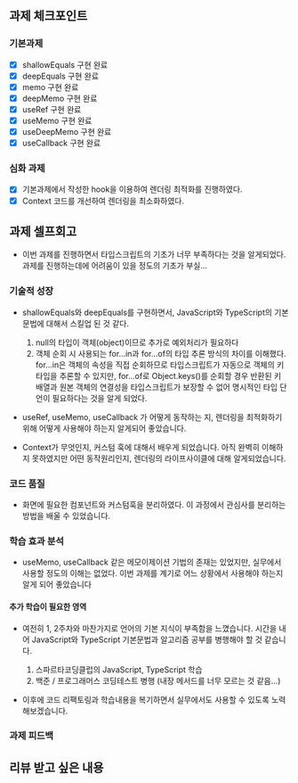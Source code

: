 ## 과제 체크포인트

### 기본과제

- [X] shallowEquals 구현 완료
- [X] deepEquals 구현 완료
- [x] memo 구현 완료
- [x] deepMemo 구현 완료
- [x] useRef 구현 완료
- [x] useMemo 구현 완료
- [x] useDeepMemo 구현 완료
- [x] useCallback 구현 완료

### 심화 과제

- [x] 기본과제에서 작성한 hook을 이용하여 렌더링 최적화를 진행하였다.
- [x] Context 코드를 개선하여 렌더링을 최소화하였다.

## 과제 셀프회고
<!-- 과제에 대한 회고를 작성해주세요 -->

- 이번 과제를 진행하면서 타입스크립트의 기초가 너무 부족하다는 것을 알게되었다. 과제를 진행하는데에 어려움이 있을 정도의 기초가 부실...

### 기술적 성장
<!-- 예시
- 새로 학습한 개념
- 기존 지식의 재발견/심화
- 구현 과정에서의 기술적 도전과 해결
-->
- shallowEquals와 deepEquals를 구현하면서, JavaScript와 TypeScript의 기본 문법에 대해서 스킬업 된 것 같다.
  1) null의 타입이 객체(object)이므로 추가로 예외처리가 필요하다
  2) 객체 순회 시 사용되는 for...in과 for...of의 타입 추론 방식의 차이를 이해했다. for...in은 객체의 속성을 직접 순회하므로 타입스크립트가 자동으로 객체의 키 타입을 추론할 수 있지만, for...of로 Object.keys()를 순회할 경우 반환된 키 배열과 원본 객체의 연결성을 타입스크립트가 보장할 수 없어 명시적인 타입 단언이 필요하다는 것을 알게 되었다.


- useRef, useMemo, useCallback 가 어떻게 동작하는 지, 렌더링을 최적화하기 위해 어떻게 사용해야 하는지 알게되어 좋았습니다.
- Context가 무엇인지, 커스텀 훅에 대해서 배우게 되었습니다. 아직 완벽히 이해하지 못하였지만 어떤 동작원리인지, 렌더링의 라이프사이클에 대해 알게되었습니다.

### 코드 품질
<!-- 예시
- 특히 만족스러운 구현
- 리팩토링이 필요한 부분
- 코드 설계 관련 고민과 결정
-->

- 화면에 필요한 컴포넌트와 커스텀훅을 분리하였다. 이 과정에서 관심사를 분리하는 방법을 배울 수 있었습니다.

### 학습 효과 분석
<!-- 예시
- 가장 큰 배움이 있었던 부분
- 추가 학습이 필요한 영역
- 실무 적용 가능성
-->

- useMemo, useCallback 같은 메모이제이션 기법의 존재는 있었지만, 실무에서 사용할 정도의 이해는 없었다. 이번 과제를 계기로 어느 상황에서 사용해야 하는지 알게 되어 좋았습니다

#### 추가 학습이 필요한 영역
- 여전히 1, 2주차와 마찬가지로 언어의 기본 지식이 부족함을 느꼈습니다. 시간을 내어 JavaScript와 TypeScript 기본문법과 알고리즘 공부를 병행해야 할 것 같습니다.
  1) 스파르타코딩클럽의 JavaScript, TypeScript 학습
  2) 백준 / 프로그래머스 코딩테스트 병행 (내장 메서드를 너무 모르는 것 같음...)

- 이후에 코드 리팩토링과 학습내용을 복기하면서 실무에서도 사용할 수 있도록 노력해보겠습니다.

### 과제 피드백
<!-- 예시
- 과제에서 모호하거나 애매했던 부분
- 과제에서 좋았던 부분
-->

## 리뷰 받고 싶은 내용

<!--
피드백 받고 싶은 내용을 구체적으로 남겨주세요
모호한 요청은 피드백을 남기기 어렵습니다.

참고링크: https://chatgpt.com/share/675b6129-515c-8001-ba72-39d0fa4c7b62

모호한 요청의 예시)
- 코드 스타일에 대한 피드백 부탁드립니다.
- 코드 구조에 대한 피드백 부탁드립니다.
- 개념적인 오류에 대한 피드백 부탁드립니다.
- 추가 구현이 필요한 부분에 대한 피드백 부탁드립니다.

구체적인 요청의 예시)
- 현재 함수와 변수명을 보면 직관성이 떨어지는 것 같습니다. 함수와 변수를 더 명확하게 이름 지을 수 있는 방법에 대해 조언해주실 수 있나요?
- 현재 파일 단위로 코드가 분리되어 있지만, 모듈화나 계층화가 부족한 것 같습니다. 어떤 기준으로 클래스를 분리하거나 모듈화를 진행하면 유지보수에 도움이 될까요?
- MVC 패턴을 따르려고 했는데, 제가 구현한 구조가 MVC 원칙에 맞게 잘 구성되었는지 검토해주시고, 보완할 부분을 제안해주실 수 있을까요?
- 컴포넌트 간의 의존성이 높아져서 테스트하기 어려운 상황입니다. 의존성을 낮추고 테스트 가능성을 높이는 구조 개선 방안이 있을까요?
-->
